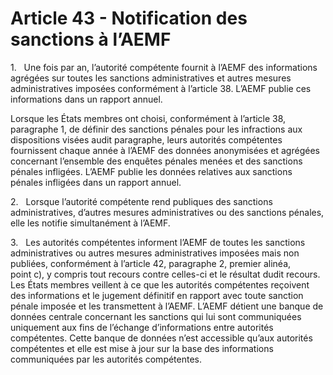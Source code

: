 # Article 43 - Notification des sanctions à l’AEMF


1.   Une fois par an, l’autorité compétente fournit à l’AEMF des informations agrégées sur toutes les sanctions administratives et autres mesures administratives imposées conformément à l’article 38. L’AEMF publie ces informations dans un rapport annuel.

Lorsque les États membres ont choisi, conformément à l’article 38, paragraphe 1, de définir des sanctions pénales pour les infractions aux dispositions visées audit paragraphe, leurs autorités compétentes fournissent chaque année à l’AEMF des données anonymisées et agrégées concernant l’ensemble des enquêtes pénales menées et des sanctions pénales infligées. L’AEMF publie les données relatives aux sanctions pénales infligées dans un rapport annuel.

2.   Lorsque l’autorité compétente rend publiques des sanctions administratives, d’autres mesures administratives ou des sanctions pénales, elle les notifie simultanément à l’AEMF.

3.   Les autorités compétentes informent l’AEMF de toutes les sanctions administratives ou autres mesures administratives imposées mais non publiées, conformément à l’article 42, paragraphe 2, premier alinéa, point c), y compris tout recours contre celles-ci et le résultat dudit recours. Les États membres veillent à ce que les autorités compétentes reçoivent des informations et le jugement définitif en rapport avec toute sanction pénale imposée et les transmettent à l’AEMF. L’AEMF détient une banque de données centrale concernant les sanctions qui lui sont communiquées uniquement aux fins de l’échange d’informations entre autorités compétentes. Cette banque de données n’est accessible qu’aux autorités compétentes et elle est mise à jour sur la base des informations communiquées par les autorités compétentes.

